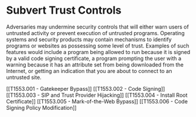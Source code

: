# Subvert Trust Controls

Adversaries may undermine security controls that will either warn users of untrusted activity or prevent execution of untrusted programs. Operating systems and security products may contain mechanisms to identify programs or websites as possessing some level of trust. Examples of such features would include a program being allowed to run because it is signed by a valid code signing certificate, a program prompting the user with a warning because it has an attribute set from being downloaded from the Internet, or getting an indication that you are about to connect to an untrusted site.

[[T1553.001 - Gatekeeper Bypass]]
[[T1553.002 - Code Signing]]
[[T1553.003 - SIP and Trust Provider Hijacking]]
[[T1553.004 - Install Root Certificate]]
[[T1553.005 - Mark-of-the-Web Bypass]]
[[T1553.006 - Code Signing Policy Modification]]
